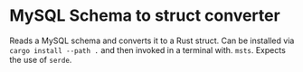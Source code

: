 # MySQL Schema to struct converter

Reads a MySQL schema and converts it to a Rust struct. Can be installed via `cargo install --path .` and then invoked in a terminal with. `msts`. Expects the use of `serde`.
